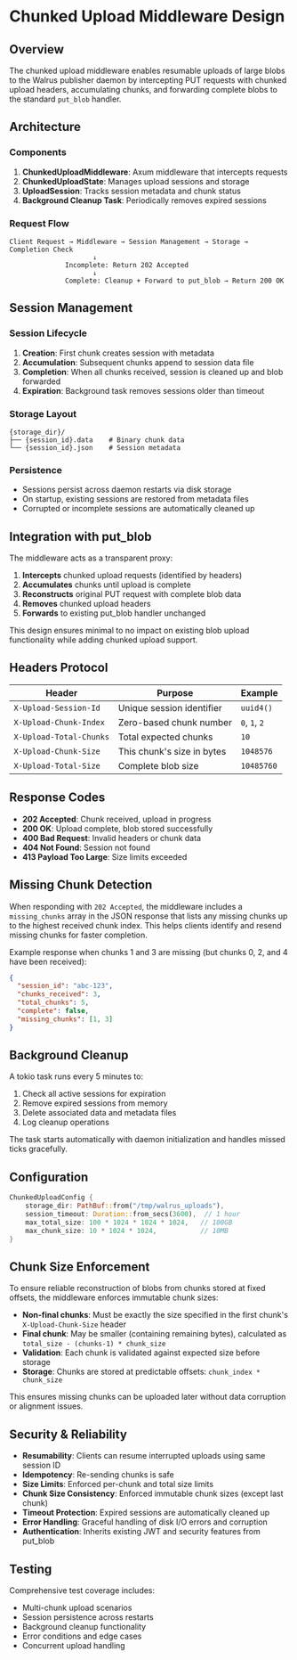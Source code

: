 # Chunked Upload Middleware Design

## Overview

The chunked upload middleware enables resumable uploads of large blobs to the Walrus publisher daemon by intercepting PUT requests with chunked upload
headers, accumulating chunks, and forwarding complete blobs to the standard `put_blob` handler.

## Architecture

### Components

1. **ChunkedUploadMiddleware**: Axum middleware that intercepts requests
2. **ChunkedUploadState**: Manages upload sessions and storage
3. **UploadSession**: Tracks session metadata and chunk status
4. **Background Cleanup Task**: Periodically removes expired sessions

### Request Flow

```
Client Request → Middleware → Session Management → Storage → Completion Check
                     ↓
              Incomplete: Return 202 Accepted
                     ↓
              Complete: Cleanup + Forward to put_blob → Return 200 OK
```

## Session Management

### Session Lifecycle

1. **Creation**: First chunk creates session with metadata
2. **Accumulation**: Subsequent chunks append to session data file
3. **Completion**: When all chunks received, session is cleaned up and blob forwarded
4. **Expiration**: Background task removes sessions older than timeout

### Storage Layout

```
{storage_dir}/
├── {session_id}.data    # Binary chunk data
└── {session_id}.json    # Session metadata
```

### Persistence

- Sessions persist across daemon restarts via disk storage
- On startup, existing sessions are restored from metadata files
- Corrupted or incomplete sessions are automatically cleaned up

## Integration with put_blob

The middleware acts as a transparent proxy:

1. **Intercepts** chunked upload requests (identified by headers)
2. **Accumulates** chunks until upload is complete
3. **Reconstructs** original PUT request with complete blob data
4. **Removes** chunked upload headers
5. **Forwards** to existing put_blob handler unchanged

This design ensures minimal to no impact on existing blob upload functionality while adding chunked
upload support.

## Headers Protocol

| Header                  | Purpose                    | Example       |
| ----------------------- | -------------------------- | ------------- |
| `X-Upload-Session-Id`   | Unique session identifier  | `uuid4()`     |
| `X-Upload-Chunk-Index`  | Zero-based chunk number    | `0`, `1`, `2` |
| `X-Upload-Total-Chunks` | Total expected chunks      | `10`          |
| `X-Upload-Chunk-Size`   | This chunk's size in bytes | `1048576`     |
| `X-Upload-Total-Size`   | Complete blob size         | `10485760`    |

## Response Codes

- **202 Accepted**: Chunk received, upload in progress
- **200 OK**: Upload complete, blob stored successfully
- **400 Bad Request**: Invalid headers or chunk data
- **404 Not Found**: Session not found
- **413 Payload Too Large**: Size limits exceeded

## Missing Chunk Detection

When responding with `202 Accepted`, the middleware includes a `missing_chunks` array in the JSON
response that lists any missing chunks up to the highest received chunk index. This helps clients
identify and resend missing chunks for faster completion.

Example response when chunks 1 and 3 are missing (but chunks 0, 2, and 4 have been received):

```json
{
  "session_id": "abc-123",
  "chunks_received": 3,
  "total_chunks": 5,
  "complete": false,
  "missing_chunks": [1, 3]
}
```

## Background Cleanup

A tokio task runs every 5 minutes to:

1. Check all active sessions for expiration
2. Remove expired sessions from memory
3. Delete associated data and metadata files
4. Log cleanup operations

The task starts automatically with daemon initialization and handles missed ticks gracefully.

## Configuration

```rust
ChunkedUploadConfig {
    storage_dir: PathBuf::from("/tmp/walrus_uploads"),
    session_timeout: Duration::from_secs(3600),  // 1 hour
    max_total_size: 100 * 1024 * 1024 * 1024,   // 100GB
    max_chunk_size: 10 * 1024 * 1024,           // 10MB
}
```

## Chunk Size Enforcement

To ensure reliable reconstruction of blobs from chunks stored at fixed offsets, the middleware enforces immutable chunk sizes:

- **Non-final chunks**: Must be exactly the size specified in the first chunk's `X-Upload-Chunk-Size` header
- **Final chunk**: May be smaller (containing remaining bytes), calculated as `total_size - (chunks-1) * chunk_size`
- **Validation**: Each chunk is validated against expected size before storage
- **Storage**: Chunks are stored at predictable offsets: `chunk_index * chunk_size`

This ensures missing chunks can be uploaded later without data corruption or alignment issues.

## Security & Reliability

- **Resumability**: Clients can resume interrupted uploads using same session ID
- **Idempotency**: Re-sending chunks is safe
- **Size Limits**: Enforced per-chunk and total size limits
- **Chunk Size Consistency**: Enforced immutable chunk sizes (except last chunk)
- **Timeout Protection**: Expired sessions are automatically cleaned up
- **Error Handling**: Graceful handling of disk I/O errors and corruption
- **Authentication**: Inherits existing JWT and security features from put_blob

## Testing

Comprehensive test coverage includes:

- Multi-chunk upload scenarios
- Session persistence across restarts
- Background cleanup functionality
- Error conditions and edge cases
- Concurrent upload handling
